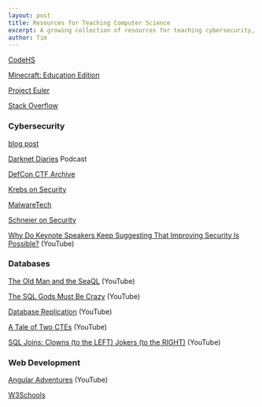 ```yaml
---
layout: post
title: Resources for Teaching Computer Science
excerpt: A growing collection of resources for teaching cybersecurity, databases, and web development.
author: Tim
---
```


[CodeHS](https://codehs.com/)  

[Minecraft: Education Edition](https://education.minecraft.net/)  

[Project Euler](https://projecteuler.net/)  

[Stack Overflow](https://stackoverflow.com/questions)  

### Cybersecurity  
[blog post](/2020/02/15/cybersecurity.html)  

[Darknet Diaries](https://darknetdiaries.com/) Podcast  

[DefCon CTF Archive](https://archive.ooo/)  

[Krebs on Security](https://krebsonsecurity.com/)  

[MalwareTech](https://www.malwaretech.com/)  

[Schneier on Security](https://www.schneier.com/)  

[Why Do Keynote Speakers Keep Suggesting That Improving Security Is Possible?](https://www.youtube.com/watch?v=ajGX7odA87k) (YouTube)  

### Databases  
[The Old Man and the SeaQL](https://www.youtube.com/watch?v=9L5NDG2aOLE) (YouTube)  

[The SQL Gods Must Be Crazy](https://www.youtube.com/watch?v=6TMNCMvz7Ho&t=8s) (YouTube)  

[Database Replication](https://www.youtube.com/watch?v=PvyZW1sMWT8) (YouTube)  

[A Tale of Two CTEs](https://www.youtube.com/watch?v=o2P0XqbcOUM) (YouTube)  

[SQL Joins: Clowns (to the LEFT) Jokers (to the RIGHT)](https://www.youtube.com/watch?v=QA0-6IRS9hc) (YouTube)  

### Web Development  
[Angular Adventures](https://www.youtube.com/watch?v=LZIXFqUx7Ps) (YouTube)  

[W3Schools](https://www.w3schools.com/)  
